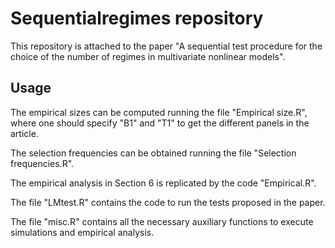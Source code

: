 # Sequentialregimes repository

This repository is attached to the paper "A sequential test procedure for the choice of the number of regimes in multivariate nonlinear models".

## Usage

The empirical sizes can be computed running the file "Empirical size.R", where one should specify "B1" and "T1" to get the different panels in the article.

The selection frequencies can be obtained running the file "Selection frequencies.R".

The empirical analysis in Section 6 is replicated by the code "Empirical.R".

The file "LMtest.R" contains the code to run the tests proposed in the paper.

The file "misc.R" contains all the necessary auxiliary functions to execute simulations and empirical analysis.
